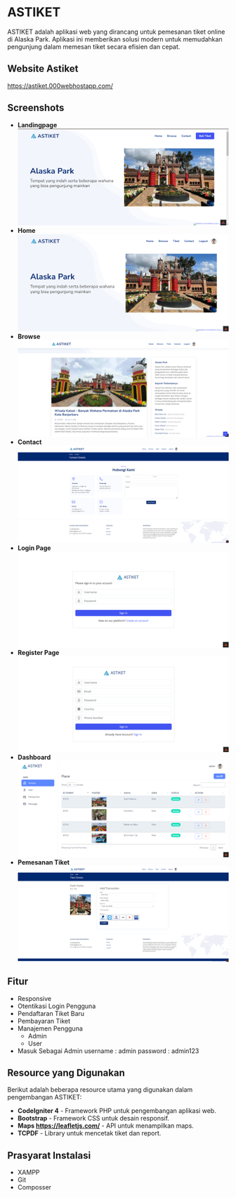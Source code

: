 # ASTIKET

ASTIKET adalah aplikasi web yang dirancang untuk pemesanan tiket online di Alaska Park. Aplikasi ini memberikan solusi modern untuk memudahkan pengunjung dalam memesan tiket secara efisien dan cepat.

## Website Astiket
https://astiket.000webhostapp.com/

## Screenshots
- **Landingpage**
  ![Landingpage](tampilansebelumlogin.png)
- **Home**
  ![Home](tampilansesudahlogin.png)
- **Browse**
  ![Browse](halamanbrowse.png)
- **Contact**
  ![Contact](halamancontact.png)
- **Login Page**
  ![Login Page](login.png)
- **Register Page**
  ![Login Page](register.png)
- **Dashboard**
  ![Dashboard](dashboardadmin.png)
- **Pemesanan Tiket**
  ![Pemesanan Tiket](pembayarantiket.png)

## Fitur

- Responsive
- Otentikasi Login Pengguna
- Pendaftaran Tiket Baru
- Pembayaran Tiket
- Manajemen Pengguna
  - Admin
  - User
- Masuk Sebagai Admin
  username  : admin
  password  : admin123

## Resource yang Digunakan

Berikut adalah beberapa resource utama yang digunakan dalam pengembangan ASTIKET:

- **CodeIgniter 4** - Framework PHP untuk pengembangan aplikasi web.
- **Bootstrap** - Framework CSS untuk desain responsif.
- **Maps https://leafletjs.com/** - API untuk menampilkan maps.
- **TCPDF** - Library untuk mencetak tiket dan report.

## Prasyarat Instalasi

- XAMPP
- Git
- Composser

